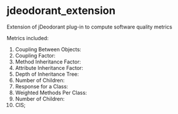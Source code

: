 # jdeodorant_extension
Extension of jDeodorant plug-in to compute software quality metrics

Metrics included:
1. Coupling Between Objects: 
2. Coupling Factor:
3. Method Inheritance Factor:
4. Attribute Inheritance Factor:
5. Depth of Inheritance Tree:
6. Number of Children:
7. Response for a Class:
8. Weighted Methods Per Class:
9. Number of Children:
10. CIS;
